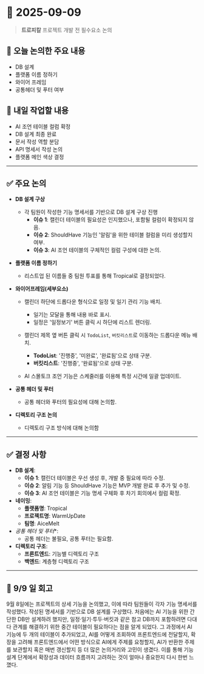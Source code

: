 # 📅 2025-09-09

> **트로피칼** 프로젝트 개발 전 필수요소 논의

## 🧭 오늘 논의한 주요 내용

* DB 설계
* 플랫폼 이름 정하기
* 와이어 프레임
* 공통헤더 및 푸터 여부

## 🚩 내일 작업할 내용

* AI 조언 테이블 컬럼 확정
* DB 설계 최종 완료
* 문서 작성 역할 분담
* API 명세서 작성 논의
* 플랫폼 메인 색상 결정

---

## ✅ 주요 논의

* **DB 설계 구상**
    * 각 팀원이 작성한 기능 명세서를 기반으로 DB 설계 구상 진행
        * **이슈 1**: 캘린더 테이블의 필요성은 인지했으나, 포함될 컬럼이 확정되지 않음.
        * **이슈 2**: ShouldHave 기능인 '알림'을 위한 테이블 컬럼을 미리 생성할지 여부.
        * **이슈 3**: AI 조언 테이블의 구체적인 컬럼 구성에 대한 논의.

* **플랫폼 이름 정하기**
    * 리스트업 된 이름들 중 팀원 투표를 통해 Tropical로 결정되었다.

* **와이어프레임(세부요소)**

    * 캘린더 하단에 드롭다운 형식으로 일정 및 일기 관리 기능 배치.
        * 일기는 모달을 통해 내용 바로 표시.
        * 일정은 '일정보기' 버튼 클릭 시 하단에 리스트 렌더링.

    * 캘린더 제목 옆 버튼 클릭 시 `TodoList`, `버킷리스트`로 이동하는 드롭다운 메뉴 배치.
        * **TodoList**: '진행중', '미완료', '완료됨'으로 상태 구분.
        * **버킷리스트**: '진행중', '완료됨'으로 상태 구분.

    * AI 스몰토크 조언 기능은 스케줄러를 이용해 특정 시간에 일괄 업데이트.

* **공통 헤더 및 푸터**
    * 공통 헤더와 푸터의 필요성에 대해 논의함.

* **디렉토리 구조 논의**
    * 디렉토리 구조 방식에 대해 논의함

---

## ✅ 결정 사항

* **DB 설계**:
    * **이슈 1**: 캘린더 테이블은 우선 생성 후, 개발 중 필요에 따라 수정.
    * **이슈 2**: 알림 기능 등 ShouldHave 기능은 MVP 개발 완료 후 추가 및 수정.
    * **이슈 3**: AI 조언 테이블은 기능 명세 구체화 후 차기 회의에서 컬럼 확정.
* **네이밍**:
    * **플랫폼명**: Tropical
    * **프로젝트명**: WarmUpDate
    * **팀명**: AiceMelt
* *공통 헤더 및 푸터**:
    * 공통 헤더는 불필요, 공통 푸터는 필요함.
* **디렉토리 구조**:
    * **프론트엔드**: 기능별 디렉토리 구조
    * **백엔드**: 계층형 디렉토리 구조

---

## 💭 9/9 일 회고   
9월 8일에는 프로젝트의 상세 기능을 논의했고, 이에 따라 팀원들이 각자 기능 명세서를 작성했다. 작성된 명세서를 기반으로 DB 설계를 구상했다. 처음에는 AI 기능을 위한 간단한 DB만 설계하려 했지만, 일정·일기·투두·버킷과 같은 참고 DB까지 포함하려면 다대다 관계를 해결하기 위한 중간 테이블이 필요하다는 점을 알게 되었다. 그 과정에서 AI 기능에 두 개의 테이블이 추가되었고, AI를 어떻게 조회하여 프론트엔드에 전달할지, 확장을 고려해 프론트엔드에서 어떤 방식으로 AI에게 주제를 요청할지, AI가 반환한 주제를 보관할지 혹은 매번 갱신할지 등 더 많은 논의거리와 고민이 생겼다. 이를 통해 기능 설계 단계에서 확장성과 데이터 흐름까지 고려하는 것이 얼마나 중요한지 다시 한번 느꼈다.